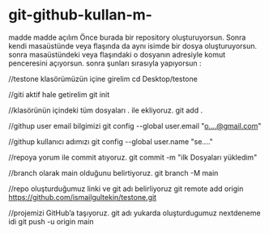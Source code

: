 # git-github-kullan-m-
madde madde açılım
Önce burada bir repository oluşturuyorsun.
Sonra kendi masaüstünde veya flaşında da aynı isimde bir dosya oluşturuyorsun.
sonra masaüstündeki veya flaşındaki o dosyanın adresiyle komut penceresini açıyorsun.
sonra şunları sırasıyla yapıyorsun :

//testone klasörümüzün içine girelim
cd Desktop/testone
 
//giti aktif hale getirelim
git init
 
//klasörünün içindeki tüm dosyaları . ile ekliyoruz.
git add .
 
//githup user email bilgimizi
git config --global user.email "o....@gmail.com"
 
//githup kullanıcı adımızı
git config --global user.name "se...."
 
//repoya yorum ile commit atıyoruz.
git commit -m "ilk Dosyaları yükledim"
 
//branch olarak main olduğunu belirtiyoruz.
git branch -M main
 
//repo oluşturduğumuz linki ve git adı belirliyoruz
git remote add origin https://github.com/ismailgultekin/testone.git
 
//projemizi GitHub’a taşıyoruz. git adı yukarda oluşturdugumuz nextdeneme idi
git push -u origin main

